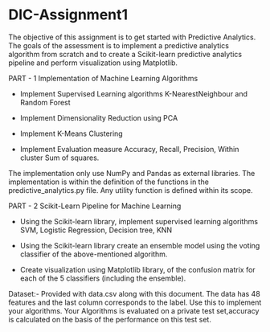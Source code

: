 # DIC-Assignment1
<p>The objective of this assignment is to get started with Predictive Analytics. The goals of the assessment is to implement a predictive analytics algorithm from scratch and to create a Scikit-learn predictive analytics pipeline and perform visualization using Matplotlib.</p>

PART - 1 Implementation of Machine Learning Algorithms

 - Implement Supervised Learning algorithms K-NearestNeighbour and Random Forest

 - Implement Dimensionality Reduction using PCA

 - Implement K-Means Clustering

 - Implement Evaluation measure Accuracy, Recall, Precision, Within cluster Sum of squares.

The implementation only use NumPy and Pandas as external libraries. The implementation is within the definition of the functions in the predictive_analytics.py file. Any utility function is defined within its scope.

PART - 2 Scikit-Learn Pipeline for Machine Learning

 - Using the Scikit-learn library, implement supervised learning algorithms SVM, Logistic Regression, Decision tree, KNN
 
 - Using the Scikit-learn library create an ensemble model using the voting classifier of the above-mentioned algorithm.
 
 - Create visualization using Matplotlib library, of the confusion matrix for each of the 5 classifiers (including the ensemble).


Dataset:-
Provided with data.csv along with this document. The data has 48 features and the last column corresponds to the label. Use this to implement your algorithms. Your Algorithms is evaluated on a private test set,accuracy is calculated on the basis of the performance on this test set.
